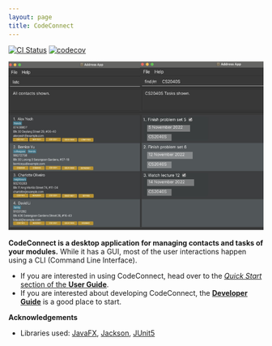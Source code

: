 ```yaml
---
layout: page
title: CodeConnect
---
```


[![CI Status](https://github.com/AY2223S1-CS2103T-T14-2/tp/actions/workflows/gradle.yml/badge.svg)](https://github.com/AY2223S1-CS2103T-T14-2/tp/actions/workflows/gradle.yml)
[![codecov](https://codecov.io/gh/se-edu/addressbook-level3/branch/master/graph/badge.svg)](https://codecov.io/gh/se-edu/addressbook-level3)

![Ui](images/Ui.png)

**CodeConnect is a desktop application for managing contacts and tasks of your modules.** While it has a GUI, most of the user interactions happen using a CLI (Command Line Interface).

* If you are interested in using CodeConnect, head over to the [_Quick Start_ section of the **User Guide**](UserGuide.html#quick-start).
* If you are interested about developing CodeConnect, the [**Developer Guide**](DeveloperGuide.html) is a good place to start.


**Acknowledgements**

* Libraries used: [JavaFX](https://openjfx.io/), [Jackson](https://github.com/FasterXML/jackson), [JUnit5](https://github.com/junit-team/junit5)
